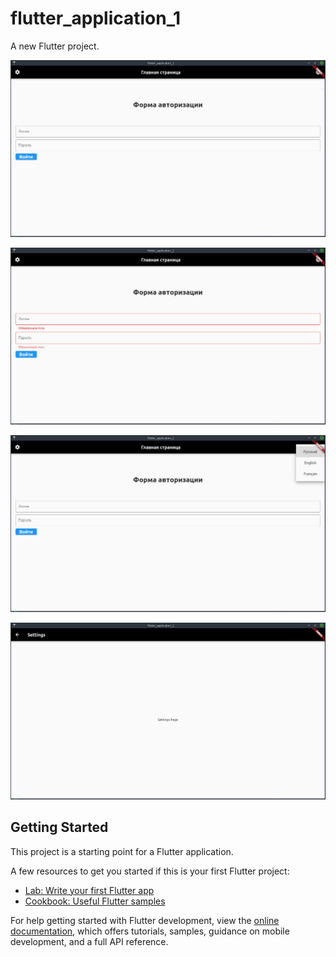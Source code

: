 # flutter_application_1

A new Flutter project.

![alt text](sreenshots/home_page.jpg)

![alt text](sreenshots/auth_required.jpg)

![alt text](sreenshots/localization.jpg)

![alt text](sreenshots/settings_page.jpg)

## Getting Started

This project is a starting point for a Flutter application.

A few resources to get you started if this is your first Flutter project:

- [Lab: Write your first Flutter app](https://docs.flutter.dev/get-started/codelab)
- [Cookbook: Useful Flutter samples](https://docs.flutter.dev/cookbook)

For help getting started with Flutter development, view the
[online documentation](https://docs.flutter.dev/), which offers tutorials,
samples, guidance on mobile development, and a full API reference.
